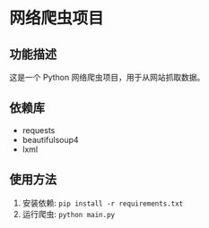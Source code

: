 # 网络爬虫项目

## 功能描述

这是一个 Python 网络爬虫项目，用于从网站抓取数据。

## 依赖库

- requests
- beautifulsoup4
- lxml

## 使用方法

1. 安装依赖: `pip install -r requirements.txt`
2. 运行爬虫: `python main.py`
